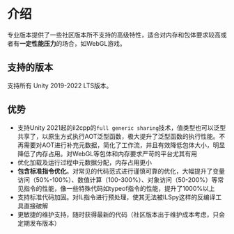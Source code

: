 # 介绍

专业版本提供了一些社区版本所不支持的高级特性，适合对内存和包体要求较高或者有**一定性能压力**的场合，如WebGL游戏。

## 支持的版本

支持所有 Unity 2019-2022 LTS版本。

## 优势

- 支持Unity 2021起的il2cpp的`full generic sharing`技术，值类型也可以泛型共享了，以原生方式执行AOT泛型函数，极大提升了泛型函数的执行性能。不再需要对AOT进行补充元数据，简化了工作流，并且有效降低包体大小，明显降低了内存占用。对WebGL等包体和内存要求严苛的平台尤其有用
- 优化加载及运行过程中元数据分配，内存占用更小
- **包含标准指令优化**。对常见的代码范式进行谨慎可靠的优化，大幅提升了变量访问（50%-100%）、数值计算（100-300%）、对象访问（50-200%）等常见指令的性能，像一些特殊代码如typeof指令的性能，提升了1000%以上
- 支持标准代码加固。对IL指令进行预处理，使其无法被ILSpy这样的反编译工具直接破解
- 更敏捷的维护支持，随时获得最新的代码（社区版本出于维护成本考虑，只会定期发布版本）


